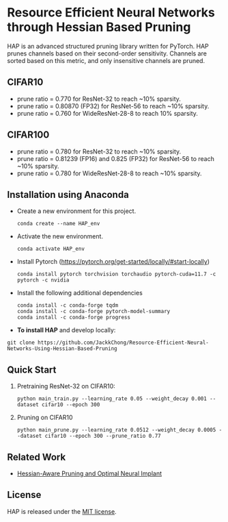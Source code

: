 <!-- <p align="center">
  <img src="imgs/neural_implant.png" width="800">
  <br />
  <br />
</p> -->

# Resource Efficient Neural Networks through Hessian Based Pruning

HAP is an advanced structured pruning library written for PyTorch. HAP prunes channels based on their second-order sensitivity. Channels are sorted based on this metric, and only insensitive channels are pruned.

## CIFAR10
- prune ratio = 0.770 for ResNet-32 to reach ~10% sparsity. <br />
- prune ratio = 0.80870 (FP32) for ResNet-56 to reach ~10% sparsity. <br />
- prune ratio = 0.760 for WideResNet-28-8 to reach 10% sparsity. <br />

## CIFAR100
- prune ratio = 0.780 for ResNet-32 to reach ~10% sparsity. <br />
- prune ratio = 0.81239 (FP16) and 0.825 (FP32) for ResNet-56 to reach ~10% sparsity. <br />
- prune ratio = 0.780 for WideResNet-28-8 to reach ~10% sparsity. <br />

## Installation using Anaconda

- Create a new environment for this project.
   ```
   conda create --name HAP_env
   ```
- Activate the new environment.
   ```
   conda activate HAP_env
   ```
- Install Pytorch (https://pytorch.org/get-started/locally/#start-locally)
   ```
   conda install pytorch torchvision torchaudio pytorch-cuda=11.7 -c pytorch -c nvidia
   ```
- Install the following additional dependencies
   ```
   conda install -c conda-forge tqdm
   conda install -c conda-forge pytorch-model-summary
   conda install -c conda-forge progress
   ```
- **To install HAP** and develop locally:

```
git clone https://github.com/JackkChong/Resource-Efficient-Neural-Networks-Using-Hessian-Based-Pruning
```

## Quick Start

1. Pretraining ResNet-32 on CIFAR10:

   ```
   python main_train.py --learning_rate 0.05 --weight_decay 0.001 --dataset cifar10 --epoch 300
   ```

   

2. Pruning on CIFAR10

   ```
   python main_prune.py --learning_rate 0.0512 --weight_decay 0.0005 --dataset cifar10 --epoch 300 --prune_ratio 0.77
   ```

   



## Related Work

- [Hessian-Aware Pruning and Optimal Neural Implant](https://arxiv.org/abs/2101.08940)





## License

HAP is released under the [MIT license](https://github.com/ICML2021Submission1958/Hessian-Aware-Pruning-and-Optimal-Neural-Implant/blob/main/LICENSE).
